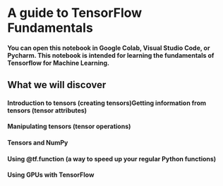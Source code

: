 # A guide to TensorFlow Fundamentals
#### You can open this notebook in Google Colab, Visual Studio Code, or Pycharm. This notebook is intended for learning the fundamentals of Tensorflow for Machine Learning.

## What we will discover
#### Introduction to tensors (creating tensors)Getting information from tensors (tensor attributes)
#### Manipulating tensors (tensor operations)
#### Tensors and NumPy
#### Using @tf.function (a way to speed up your regular Python functions)
#### Using GPUs with TensorFlow

